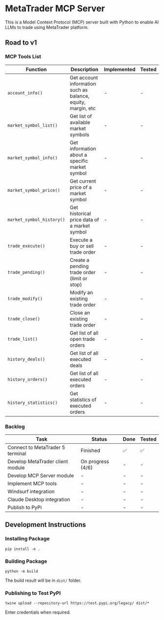 # MetaTrader MCP Server

This is a Model Context Protocol (MCP) server built with Python to enable AI LLMs to trade using MetaTrader platform.

## Road to v1

### MCP Tools List

| Function | Description | Implemented | Tested |
|----------|-------------|-------------|--------|
| `account_info()` | Get account information such as balance, equity, margin, etc | - | - |
| `market_symbol_list()` | Get list of available market symbols | - | - |
| `market_symbol_info()` | Get information about a specific market symbol | - | - |
| `market_symbol_price()` | Get current price of a market symbol | - | - |
| `market_symbol_history()` | Get historical price data of a market symbol | - | - |
| `trade_execute()` | Execute a buy or sell trade order | - | - |
| `trade_pending()` | Create a pending trade order (limit or stop) | - | - |
| `trade_modify()` | Modify an existing trade order | - | - |
| `trade_close()` | Close an existing trade order | - | - |
| `trade_list()` | Get list of all open trade orders | - | - |
| `history_deals()` | Get list of all executed deals | - | - |
| `history_orders()` | Get list of all executed orders | - | - |
| `history_statistics()` | Get statistics of executed orders | - | - |

### Backlog

| Task | Status | Done | Tested |
|------|--------|------|--------|
| Connect to MetaTrader 5 terminal | Finished | ✅ | ✅ |
| Develop MetaTrader client module | On progress (4/6) | - | - |
| Develop MCP Server module | - | - | - |
| Implement MCP tools | - | - | - |
| Windsurf integration | - | - | - |
| Claude Desktop integration | - | - | - |
| Publish to PyPi | - | - | - |

## Development Instructions

### Installing Package

```
pip install -e .
```

### Building Package

```
python -m build
```

The build result will be in `dist/` folder.

### Publishing to Test PyPI

```
twine upload --repository-url https://test.pypi.org/legacy/ dist/*
```

Enter credentials when required.